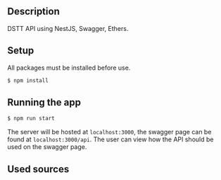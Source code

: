 ## Description

DSTT API using NestJS, Swagger, Ethers.

## Setup

All packages must be installed before use.

```bash
$ npm install
```

## Running the app

```bash
$ npm run start
```

The server will be hosted at ```localhost:3000```, the swagger page can be found at ```localhost:3000/api```. The user can view how the API should be used on the swagger page.

## Used sources

[](https://docs.nestjs.com/first-steps)

[](https://docs.nestjs.com/openapi/introduction)

[](https://www.typescriptlang.org/docs/handbook/intro.html)

[](https://developer.mozilla.org/en-US/docs/Web/JavaScript/Reference)
